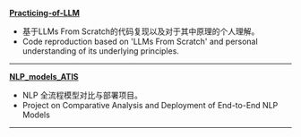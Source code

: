 **[Practicing-of-LLM](https://github.com/ThisFat/Practicing-of-LLM)**

- 基于LLMs From Scratch的代码复现以及对于其中原理的个人理解。
- Code reproduction based on 'LLMs From Scratch' and personal understanding of its underlying principles.

---
**[NLP_models_ATIS](https://github.com/ThisFat/NLP_models_ATIS)**
- NLP 全流程模型对比与部署项目。
- Project on Comparative Analysis and Deployment of End-to-End NLP Models

---


